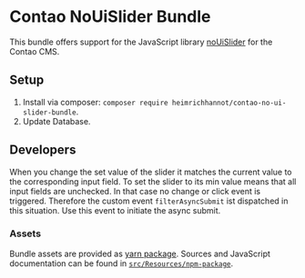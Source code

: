 # Contao NoUiSlider Bundle

This bundle offers support for the JavaScript library [noUiSlider](https://github.com/leongersen/noUiSlider/) for the Contao CMS.

## Setup

1. Install via composer: `composer require heimrichhannot/contao-no-ui-slider-bundle`.
2. Update Database.

## Developers

When you change the set value of the slider it matches the current value to the corresponding input field. To set the slider to its min value means that all input fields are unchecked.
In that case no change or click event is triggered. Therefore the custom event `filterAsyncSubmit` ist dispatched in this situation.
Use this event to initiate the async submit.

### Assets

Bundle assets are provided as [yarn package](https://yarn.pm/@hundh/contao-no-ui-slider-bundle). Sources and JavaScript documentation can be found in [`src/Resources/npm-package`](https://github.com/heimrichhannot/contao-no-ui-slider-bundle/tree/master/src/Resources/npm-package).